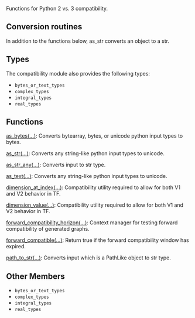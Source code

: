 
Functions for Python 2 vs. 3 compatibility.
## Conversion routines

In addition to the functions below, as_str converts an object to a str.
## Types

The compatibility module also provides the following types:
- `bytes_or_text_types`
- `complex_types`
- `integral_types`
- `real_types`
## Functions
[as_bytes(...)](https://www.tensorflow.org/api_docs/python/tf/compat/as_bytes): Converts bytearray, bytes, or unicode python input types to bytes.

[as_str(...)](https://www.tensorflow.org/api_docs/python/tf/compat/as_text): Converts any string-like python input types to unicode.

[as_str_any(...)](https://www.tensorflow.org/api_docs/python/tf/compat/as_str_any): Converts input to str type.

[as_text(...)](https://www.tensorflow.org/api_docs/python/tf/compat/as_text): Converts any string-like python input types to unicode.

[dimension_at_index(...)](https://www.tensorflow.org/api_docs/python/tf/compat/dimension_at_index): Compatibility utility required to allow for both V1 and V2 behavior in TF.

[dimension_value(...)](https://www.tensorflow.org/api_docs/python/tf/compat/dimension_value): Compatibility utility required to allow for both V1 and V2 behavior in TF.

[forward_compatibility_horizon(...)](https://www.tensorflow.org/api_docs/python/tf/compat/forward_compatibility_horizon): Context manager for testing forward compatibility of generated graphs.

[forward_compatible(...)](https://www.tensorflow.org/api_docs/python/tf/compat/forward_compatible): Return true if the forward compatibility window has expired.

[path_to_str(...)](https://www.tensorflow.org/api_docs/python/tf/compat/path_to_str): Converts input which is a PathLike object to str type.

## Other Members
- `bytes_or_text_types`
- `complex_types`
- `integral_types`
- `real_types`
